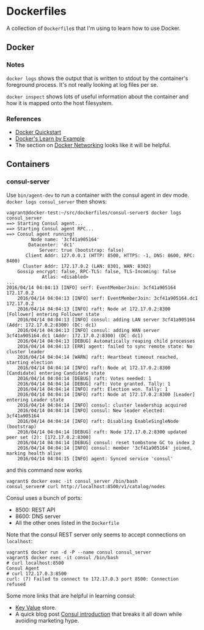 # Dockerfiles

A collection of `Dockerfile`s that I'm using to learn how to use Docker.

## Docker
### Notes

`docker logs` shows the output that is written to stdout by the container's foreground process.  It's not really looking
at log files per se.

`docker inspect` shows lots of useful information about the container and how it is mapped onto the host filesystem.


### References

- [Docker Quickstart](https://docs.docker.com/engine/quickstart/)
- [Docker's Learn by Example](https://docs.docker.com/engine/userguide/containers/dockerizing/)
- The section on [Docker Networking](https://docs.docker.com/engine/userguide/containers/networkingcontainers/) looks
  like it will be helpful.


## Containers
### consul-server

Use `bin/agent-dev` to run a container with the consul agent in dev mode.  `docker logs consul_server` then shows:

```
vagrant@docker-test:~/src/dockerfiles/consul-server$ docker logs consul_server
==> Starting Consul agent...
==> Starting Consul agent RPC...
==> Consul agent running!
         Node name: '3cf41a905164'
        Datacenter: 'dc1'
            Server: true (bootstrap: false)
       Client Addr: 127.0.0.1 (HTTP: 8500, HTTPS: -1, DNS: 8600, RPC: 8400)
      Cluster Addr: 172.17.0.2 (LAN: 8301, WAN: 8302)
    Gossip encrypt: false, RPC-TLS: false, TLS-Incoming: false
             Atlas: <disabled>
...
2016/04/14 04:04:13 [INFO] serf: EventMemberJoin: 3cf41a905164 172.17.0.2
    2016/04/14 04:04:13 [INFO] serf: EventMemberJoin: 3cf41a905164.dc1 172.17.0.2
    2016/04/14 04:04:13 [INFO] raft: Node at 172.17.0.2:8300 [Follower] entering Follower state
    2016/04/14 04:04:13 [INFO] consul: adding LAN server 3cf41a905164 (Addr: 172.17.0.2:8300) (DC: dc1)
    2016/04/14 04:04:13 [INFO] consul: adding WAN server 3cf41a905164.dc1 (Addr: 172.17.0.2:8300) (DC: dc1)
    2016/04/14 04:04:13 [DEBUG] Automatically reaping child processes
    2016/04/14 04:04:13 [ERR] agent: failed to sync remote state: No cluster leader
    2016/04/14 04:04:14 [WARN] raft: Heartbeat timeout reached, starting election
    2016/04/14 04:04:14 [INFO] raft: Node at 172.17.0.2:8300 [Candidate] entering Candidate state
    2016/04/14 04:04:14 [DEBUG] raft: Votes needed: 1
    2016/04/14 04:04:14 [DEBUG] raft: Vote granted. Tally: 1
    2016/04/14 04:04:14 [INFO] raft: Election won. Tally: 1
    2016/04/14 04:04:14 [INFO] raft: Node at 172.17.0.2:8300 [Leader] entering Leader state
    2016/04/14 04:04:14 [INFO] consul: cluster leadership acquired
    2016/04/14 04:04:14 [INFO] consul: New leader elected: 3cf41a905164
    2016/04/14 04:04:14 [INFO] raft: Disabling EnableSingleNode (bootstrap)
    2016/04/14 04:04:14 [DEBUG] raft: Node 172.17.0.2:8300 updated peer set (2): [172.17.0.2:8300]
    2016/04/14 04:04:14 [DEBUG] consul: reset tombstone GC to index 2
    2016/04/14 04:04:14 [INFO] consul: member '3cf41a905164' joined, marking health alive
    2016/04/14 04:04:15 [INFO] agent: Synced service 'consul'
```

and this command now works

    vagrant$ docker exec -it consul_server /bin/bash
    consul_server# curl http://localhost:8500/v1/catalog/nodes

Consul uses a bunch of ports:

- 8500: REST API
- 8600: DNS server
- All the other ones listed in the `Dockerfile`

Note that the consul REST server only seems to accept connections on `localhost`:

    vagrant$ docker run -d -P --name consul consul_server
    vagrant$ docker exec -it consul /bin/bash
    # curl localhost:8500
    Consul Agent
    # curl 172.17.0.3:8500
    curl: (7) Failed to connect to 172.17.0.3 port 8500: Connection refused

Some more links that are helpful in learning consul:

- [Key Value](https://www.consul.io/intro/getting-started/kv.html) store.
- A quick blog post [Consul introduction](http://blog.scottlowe.org/2015/02/06/quick-intro-to-consul/) that breaks it
  all down while avoiding marketing hype.


